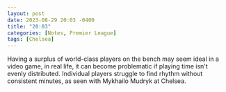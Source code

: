 ```yaml
---
layout: post
date: 2023-08-29 20:03 -0400
title: "20:03"
categories: [Notes, Premier League]
tags: [Chelsea]
---
```


Having a surplus of world-class players on the bench may seem ideal in a video game, in real life, it can become problematic if playing time isn't evenly distributed. Individual players struggle to find rhythm without consistent minutes, as seen with Mykhailo Mudryk at Chelsea.


